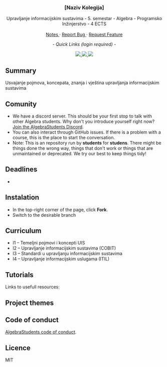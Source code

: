 <div align="center">
	<h3 align="center">[Naziv Kolegija]</h3>
	<p align="center">
		Upravljanje informacijskim sustavima - 5. semestar - Algebra - Programsko Inžinjerstvo - 4 ECTS
		<br />
		<br />
		<a href="https://github.com/AlgebraStudentCollab/upravljanje-informacijskim-sustavima/issues">
			Notes
		</a>
		<span> · </span>
		<a href="https://github.com/AlgebraStudentCollab/upravljanje-informacijskim-sustavima/issues">
			Report Bug
		</a>
		<span> · </span>
		<a  href="https://github.com/AlgebraStudentCollab/upravljanje-informacijskim-sustavima/issues">
			Request Feature
		</a>
	</p>
</div>

<div align='center'>
	<p align="center"><em>- Quick Links (login required) -</em></p>
	<a href="https://student.racunarstvo.hr/digitalnareferada/#/predmet/3374">
	<img src='https://img.shields.io/badge/infoeduka-blue?style=for-the-badge'>
	</a>
	<a  href="https://student.racunarstvo.hr/digitalnareferada/#/ocjene">
	<img src='https://img.shields.io/badge/points-green?style=for-the-badge'>
	</a>
	<a  href="https://student.racunarstvo.hr/digitalnareferada/#/prisustva">
	<img src='https://img.shields.io/badge/attendence-red?style=for-the-badge'>
	</a>
</div>

## Summary

Usvajanje pojmova, koncepata, znanja i vještina upravljanja informacijskim sustavima


## Comunity

- We have a discord server. This should be your first stop to talk with other Algebra students. Why don't you introduce yourself right now? [Join the AlgebraStudents Discord](https://discord.gg/[]).
- You can also interact through GitHub issues. If there is a problem with a course, this is the place to start the conversation.
- Note: This is an repository run by **students** for **studens**. There might be things done the wrong way, things that don't work or things that are unmaintained or deprecated. We try our best to keep things tidy!


## Deadlines

-


## Instalation

- In the top-right corner of the page, click **Fork**.
- Switch to the desirable branch


## Curriculum

- I1 – Temeljni pojmovi i koncepti UIS 
- I2 – Upravljanje informacijskim sustavima (COBIT) 
- I3 – Standardi u upravljanju informacijskim sustavima 
- I4 – Upravljanje informacijskim uslugama (ITIL)

## Tutorials

Links to usefull resources: 

## Project themes

## Code of conduct

[AlgebraStudents code of conduct](https://github.com/AlgebraStudentCollab/code-of-conduct).

## Licence

MIT